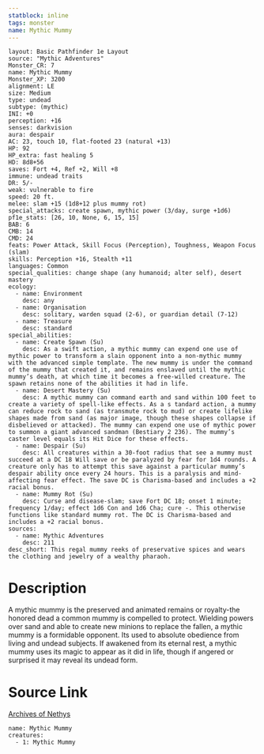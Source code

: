 ```yaml
---
statblock: inline
tags: monster
name: Mythic Mummy
---
```

```statblock
layout: Basic Pathfinder 1e Layout
source: "Mythic Adventures"
Monster_CR: 7
name: Mythic Mummy
Monster_XP: 3200
alignment: LE
size: Medium
type: undead
subtype: (mythic)
INI: +0
perception: +16
senses: darkvision
aura: despair
AC: 23, touch 10, flat-footed 23 (natural +13)
HP: 92
HP_extra: fast healing 5
HD: 8d8+56
saves: Fort +4, Ref +2, Will +8
immune: undead traits
DR: 5/-
weak: vulnerable to fire
speed: 20 ft.
melee: slam +15 (1d8+12 plus mummy rot)
special_attacks: create spawn, mythic power (3/day, surge +1d6)
pf1e_stats: [26, 10, None, 6, 15, 15]
BAB: 6
CMB: 14
CMD: 24
feats: Power Attack, Skill Focus (Perception), Toughness, Weapon Focus (slam)
skills: Perception +16, Stealth +11
languages: Common
special_qualities: change shape (any humanoid; alter self), desert mastery
ecology:
  - name: Environment
    desc: any
  - name: Organisation
    desc: solitary, warden squad (2-6), or guardian detail (7-12)
  - name: Treasure
    desc: standard
special_abilities:
  - name: Create Spawn (Su)
    desc: As a swift action, a mythic mummy can expend one use of mythic power to transform a slain opponent into a non-mythic mummy with the advanced simple template. The new mummy is under the command of the mummy that created it, and remains enslaved until the mythic mummy’s death, at which time it becomes a free-willed creature. The spawn retains none of the abilities it had in life.
  - name: Desert Mastery (Su)
    desc: A mythic mummy can command earth and sand within 100 feet to create a variety of spell-like effects. As a s tandard action, a mummy can reduce rock to sand (as transmute rock to mud) or create lifelike shapes made from sand (as major image, though these shapes collapse if disbelieved or attacked). The mummy can expend one use of mythic power to summon a giant advanced sandman (Bestiary 2 236). The mummy’s caster level equals its Hit Dice for these effects.
  - name: Despair (Su)
    desc: All creatures within a 30-foot radius that see a mummy must succeed at a DC 18 Will save or be paralyzed by fear for 1d4 rounds. A creature only has to attempt this save against a particular mummy’s despair ability once every 24 hours. This is a paralysis and mind-affecting fear effect. The save DC is Charisma-based and includes a +2 racial bonus.
  - name: Mummy Rot (Su)
    desc: Curse and disease-slam; save Fort DC 18; onset 1 minute; frequency 1/day; effect 1d6 Con and 1d6 Cha; cure -. This otherwise functions like standard mummy rot. The DC is Charisma-based and includes a +2 racial bonus.
sources:
  - name: Mythic Adventures
    desc: 211
desc_short: This regal mummy reeks of preservative spices and wears the clothing and jewelry of a wealthy pharaoh.
```
# Description
A mythic mummy is the preserved and animated remains or royalty-the honored dead a common mummy is compelled to protect. Wielding powers over sand and able to create new minions to replace the fallen, a mythic mummy is a formidable opponent. Its used to absolute obedience from living and undead subjects. If awakened from its eternal rest, a mythic mummy uses its magic to appear as it did in life, though if angered or surprised it may reveal its undead form.
# Source Link
[Archives of Nethys](https://aonprd.com/MythicMonsterDisplay.aspx?ItemName=Mummy)
```encounter-table
name: Mythic Mummy
creatures:
  - 1: Mythic Mummy
```
